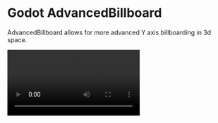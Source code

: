 
# Godot AdvancedBillboard

AdvancedBillboard allows for more advanced Y axis billboarding in 3d space.

![demo video](addons/advanced_billboard/demo.mp4)

